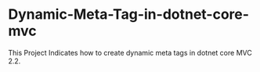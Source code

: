 # Dynamic-Meta-Tag-in-dotnet-core-mvc
This Project Indicates how to create dynamic meta tags in dotnet core MVC 2.2.
